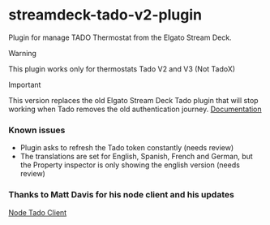 # streamdeck-tado-v2-plugin

Plugin for manage TADO Thermostat from the Elgato Stream Deck.

> [!WARNING]
> This plugin works only for thermostats Tado V2 and V3 (Not TadoX)

> [!IMPORTANT]
> This version replaces the old Elgato Stream Deck Tado plugin that will stop working when Tado removes the old authentication journey.
> [Documentation](https://mattdavis90.github.io/node-tado-client/)

### Known issues

- Plugin asks to refresh the Tado token constantly (needs review)
- The translations are set for English, Spanish, French and German, but the Property inspector is only showing the english version (needs review)

### Thanks to Matt Davis for his node client and his updates

[Node Tado Client](https://github.com/mattdavis90/node-tado-client)
